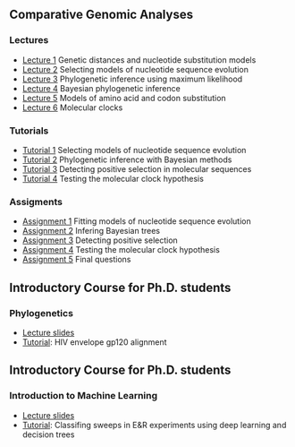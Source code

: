 ## Comparative Genomic Analyses

### Lectures
* [Lecture 1](/assets/lectures/Lecture_1.pdf) Genetic distances and nucleotide substitution models
* [Lecture 2](/assets/lectures/Lecture_2.pdf) Selecting models of nucleotide sequence evolution
* [Lecture 3](/assets/lectures/Lecture_3.pdf) Phylogenetic inference using maximum likelihood
* [Lecture 4](/assets/lectures/Lecture_4.pdf) Bayesian phylogenetic inference
* [Lecture 5](/assets/lectures/Lecture_5.pdf) Models of amino acid and codon substitution 
* [Lecture 6](/assets/lectures/Lecture_6.pdf) Molecular clocks

### Tutorials
* [Tutorial 1](tutorial_1.md) Selecting models of nucleotide sequence evolution <br/>
* [Tutorial 2](tutorial_2.md) Phylogenetic inference with Bayesian methods <br/>
* [Tutorial 3](tutorial_3.md) Detecting positive selection in molecular sequences <br/>
* [Tutorial 4](tutorial_4.md) Testing the molecular clock hypothesis

### Assigments
* [Assignment 1](assignment_1.md) Fitting models of nucleotide sequence evolution <br/>
* [Assignment 2](assignment_2.md) Infering Bayesian trees <br/>
* [Assignment 3](assignment_3.md) Detecting positive selection <br/>
* [Assignment 4](assignment_4.md) Testing the molecular clock hypothesis 
* [Assignment 5](assignment_5.md) Final questions

## Introductory Course for Ph.D. students

### Phylogenetics 
* [Lecture slides](/assets/lectures/phylogenetics.pdf) 
* [Tutorial](/assets/lectures/HIV_env_gp120.nxs): HIV envelope gp120 alignment

## Introductory Course for Ph.D. students

### Introduction to Machine Learning
* [Lecture slides](/assets/lectures/ml_intro_course_rui_borges.pdf) 
* [Tutorial](https://github.com/diogo-s-ribeiro/Code_IC): Classifing sweeps in E&R experiments using deep learning and decision trees
